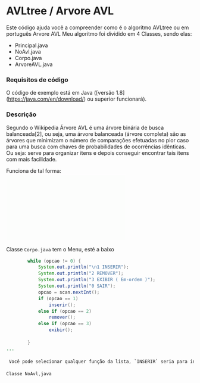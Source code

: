 # AVLtree / Arvore AVL
Este código ajuda você a compreender como é o algoritmo AVLtree ou em português Arvore AVL
Meu algoritmo foi dividido em 4 Classes, sendo elas: 

  - Principal.java
  - NoAvl.java
  - Corpo.java
  - ArvoreAVL.java
  
### Requisitos de código
O código de exemplo está em Java ([versão 1.8] (https://java.com/en/download/) ou superior funcionará).

### Descrição
  Segundo o Wikipedia Árvore AVL é uma árvore binária de busca balanceada[2], ou seja, uma árvore balanceada (árvore completa) são as árvores que minimizam o número de comparações efetuadas no pior caso para uma busca com chaves de probabilidades de ocorrências idênticas.
  Ou seja: serve para organizar itens e depois conseguir encontrar tais itens com mais facilidade.
            
  Funciona de tal forma:<br>
<img align="center" src="https://github.com/wesleyvicen/AVLtree/blob/master/imgs/AVLtree.gif">


Classe `Corpo.java` tem o Menu, esté a baixo
```java
		while (opcao != 0) {
			System.out.println("\n1 INSERIR");
			System.out.println("2 REMOVER");
			System.out.println("3 EXIBIR ( Em-ordem )");
			System.out.println("0 SAIR");
			opcao = scan.nextInt();
			if (opcao == 1)
				inserir();
			else if (opcao == 2)
				remover();
			else if (opcao == 3)
				exibir();

		}
...

 Você pode selecionar qualquer função da lista, `INSERIR` seria para inserir itens na Arvore, `remover` seria para remover e `EXIBIR`, seria para exibir os itens da arvore, isso em Pre ordem. e por fim tem a função `SAIR`

Classe NoAvl,java
